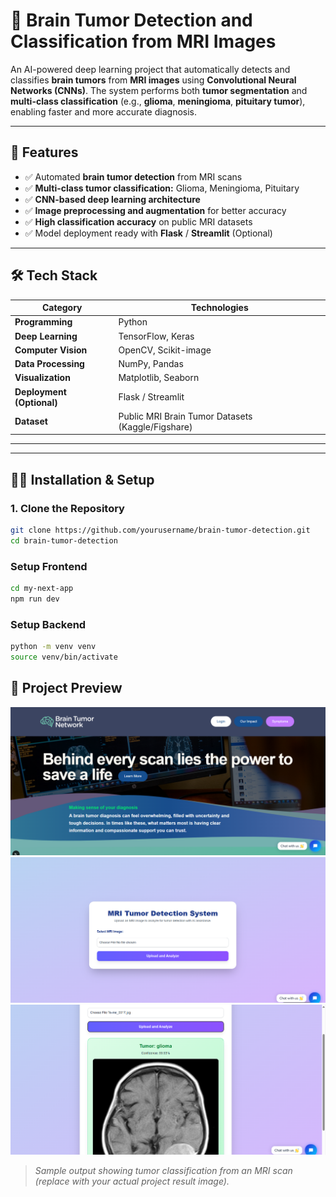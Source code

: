# 🧠 Brain Tumor Detection and Classification from MRI Images

An AI-powered deep learning project that automatically detects and classifies **brain tumors** from **MRI images** using **Convolutional Neural Networks (CNNs)**. The system performs both **tumor segmentation** and **multi-class classification** (e.g., **glioma**, **meningioma**, **pituitary tumor**), enabling faster and more accurate diagnosis.

---

## 🚀 Features

- ✅ Automated **brain tumor detection** from MRI scans
- ✅ **Multi-class tumor classification:** Glioma, Meningioma, Pituitary
- ✅ **CNN-based deep learning architecture**
- ✅ **Image preprocessing and augmentation** for better accuracy
- ✅ **High classification accuracy** on public MRI datasets
- ✅ Model deployment ready with **Flask** / **Streamlit** (Optional)

---

## 🛠️ Tech Stack

| Category            | Technologies                                      |
|-------------------- |-------------------------------------------------- |
| **Programming**      | Python                                            |
| **Deep Learning**    | TensorFlow, Keras                                 |
| **Computer Vision**  | OpenCV, Scikit-image                              |
| **Data Processing**  | NumPy, Pandas                                     |
| **Visualization**    | Matplotlib, Seaborn                               |
| **Deployment (Optional)** | Flask / Streamlit                         |
| **Dataset**          | Public MRI Brain Tumor Datasets (Kaggle/Figshare) |

---

---

## 🧑‍💻 Installation & Setup

### 1. Clone the Repository

```bash
git clone https://github.com/yourusername/brain-tumor-detection.git
cd brain-tumor-detection
```
### Setup Frontend

```bash
cd my-next-app
npm run dev
```
### Setup Backend

```bash
python -m venv venv
source venv/bin/activate
```
## 📸 Project Preview

![Brain Tumor Detection Preview](./preview3.png)
![Brain Tumor Detection Preview](./preview1.png)
![Brain Tumor Detection Preview](./preview2.png)


> _Sample output showing tumor classification from an MRI scan (replace with your actual project result image)._

